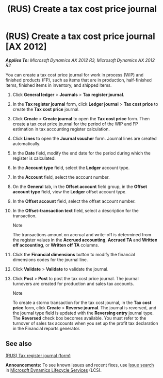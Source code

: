 ﻿---
title: (RUS) Create a tax cost price journal
TOCTitle: (RUS) Create a tax cost price journal
ms:assetid: 85f4fc5f-39c0-41a5-84b1-ebd759514232
ms:mtpsurl: https://technet.microsoft.com/en-us/library/JJ923553(v=AX.60)
ms:contentKeyID: 52075401
ms.date: 04/18/2014
mtps_version: v=AX.60
---

# (RUS) Create a tax cost price journal [AX 2012]


_**Applies To:** Microsoft Dynamics AX 2012 R3, Microsoft Dynamics AX 2012 R2_

You can create a tax cost price journal for work in process (WIP) and finished products (FP), such as items that are in production, half-finished items, finished items in inventory, and shipped items.

1.  Click **General ledger** \> **Journals** \> **Tax register journal**.

2.  In the **Tax register journal** form, click **Ledger journal** \> **Tax cost price** to create the **Tax cost price** journal.

3.  Click **Create** \> **Create journal** to open the **Tax cost price** form. Then create a tax cost price journal for the period of the WIP and FP estimation in tax accounting register calculation.

4.  Click **Lines** to open the **Journal voucher** form. Journal lines are created automatically.

5.  In the **Date** field, modify the end date for the period during which the register is calculated.

6.  In the **Account type** field, select the **Ledger** account type.

7.  In the **Account** field, select the account number.

8.  On the **General** tab, in the **Offset account** field group, in the **Offset account type** field, view the **Ledger** offset account type.

9.  In the **Offset account** field, select the offset account number.

10. In the **Offset-transaction text** field, select a description for the transaction.
    

    > [!NOTE]
    > <P>The transactions amount on accrual and write-off is determined from the register values in the <STRONG>Accrued accounting</STRONG>, <STRONG>Accrued TA</STRONG> and <STRONG>Written off accounting</STRONG>, or <STRONG>Written off TA</STRONG> columns.</P>



11. Click the **Financial dimensions** button to modify the financial dimensions codes for the journal line.

12. Click **Validate** \> **Validate** to validate the journal.

13. Click **Post** \> **Post** to post the tax cost price journal. The journal turnovers are created for production and sales tax accounts.
    

    > [!NOTE]
    > <P>To create a storno transaction for the tax cost journal, in the <STRONG>Tax cost price</STRONG> form, click <STRONG>Create</STRONG> &gt; <STRONG>Reverse journal</STRONG>. The journal is reversed, and the journal type field is updated with the <STRONG>Reversing entry</STRONG> journal type. The <STRONG>Reversed</STRONG> check box becomes available. You must refer to the turnover of sales tax accounts when you set up the profit tax declaration in the Financial reports generator.</P>



## See also

[(RUS) Tax register journal (form)](https://technet.microsoft.com/en-us/library/jj856114\(v=ax.60\))

  
**Announcements:** To see known issues and recent fixes, use [Issue search](http://go.microsoft.com/fwlink/?linkid=389258) in [Microsoft Dynamics Lifecycle Services](http://go.microsoft.com/fwlink/?linkid=306505) (LCS).

